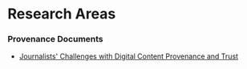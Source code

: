 # Research Areas

### Provenance Documents

- [Journalists' Challenges with Digital Content Provenance and Trust](Journalists-Challenges-with-Digital-Content-Provenance-and-Trust.md)